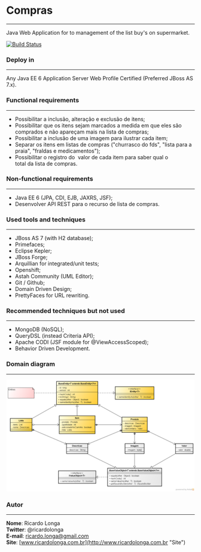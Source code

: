 # Compras  
---

Java Web Application for to management of the list buy's on supermarket.

[![Build Status](https://travis-ci.org/ricardolonga/compras.png?branch=master)](https://travis-ci.org/ricardolonga/compras)

### Deploy in 
---
Any Java EE 6 Application Server Web Profile Certified (Preferred JBoss AS 7.x).

### Functional requirements
---
* Possibilitar a inclusão, alteração e exclusão de itens;  
* Possibilitar que os itens sejam marcados a medida em que eles são comprados e não apareçam mais na lista de compras;  
* Possibilitar a inclusão de uma imagem para ilustrar cada item;   
* Separar os itens em listas de compras ("churrasco do fds", "lista para a praia", "fraldas e medicamentos");  
* Possibilitar o registro do  valor de cada item para saber qual o total da lista de compras.  


### Non-functional requirements
---
* Java EE 6 (JPA, CDI, EJB, JAX­RS, JSF);
* Desenvolver API REST para o recurso de lista de compras.

### Used tools and techniques
---
* JBoss AS 7 (with H2 database);
* Primefaces;
* Eclipse Kepler;
* JBoss Forge;
* Arquillian for integrated/unit tests;
* Openshift;
* Astah Community (UML Editor);
* Git / Github;
* Domain Driven Design;
* PrettyFaces for URL rewriting.

### Recommended techniques but not used
---
* MongoDB (NoSQL);
* QueryDSL (instead Criteria API);
* Apache CODI (JSF module for @ViewAccessScoped);
* Behavior Driven Development.

### Domain diagram
---
![Domain diagram](https://github.com/ricardolonga/compras/blob/master/docs/ClassDiagram.png?raw=true "Domain diagram")

### Autor
---

**Nome**: Ricardo Longa  
**Twitter**: @ricardolonga  
**E-mail**: [ricardo.longa@gmail.com](mailto://ricardo.longa@gmail.com)  
**Site**: [www.ricardolonga.com.br](http://www.ricardolonga.com.br "Site")  
